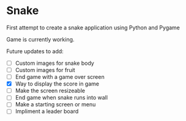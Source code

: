 # Snake

First attempt to create a snake application using Python and Pygame

Game is currently working.

Future updates to add:

- [ ] Custom images for snake body
- [ ] Custom images for fruit
- [ ] End game with a game over screen
- [x] Way to display the score in game
- [ ] Make the screen resizeable
- [ ] End game when snake runs into wall
- [ ] Make a starting screen or menu
- [ ] Impliment a leader board
